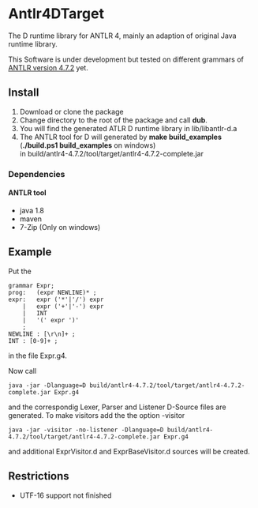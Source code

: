 ﻿# Antlr4DTarget
The D runtime library for ANTLR 4, mainly an adaption of original Java runtime library.

This Software is under development but tested on different grammars of [ANTLR
version 4.7.2](http://www.antlr.org/) yet.
## Install
1. Download or clone the package
2. Change directory to the root of the package and call __dub__.
3. You will find the generated ATLR D runtime library in lib/libantlr-d.a
4. The ANTLR tool for D will generated by __make build_examples__ (__./build.ps1 build_examples__ on windows)  
   in build/antlr4-4.7.2/tool/target/antlr4-4.7.2-complete.jar
### Dependencies
#### ANTLR tool
- java 1.8
- maven
- 7-Zip (Only on windows)
## Example
Put the

    grammar Expr;		
    prog:	(expr NEWLINE)* ;
    expr:	expr ('*'|'/') expr
        |	expr ('+'|'-') expr
        |	INT
        |	'(' expr ')'
        ;
    NEWLINE : [\r\n]+ ;
    INT : [0-9]+ ;

in the file Expr.g4.

Now call

    java -jar -Dlanguage=D build/antlr4-4.7.2/tool/target/antlr4-4.7.2-complete.jar Expr.g4

and the correspondig Lexer, Parser and Listener D-Source files are generated. To make visitors add the
the option -visitor

    java -jar -visitor -no-listener -Dlanguage=D build/antlr4-4.7.2/tool/target/antlr4-4.7.2-complete.jar Expr.g4

and additional ExprVisitor.d and ExprBaseVisitor.d sources will be created.


## Restrictions
- UTF-16 support not finished
